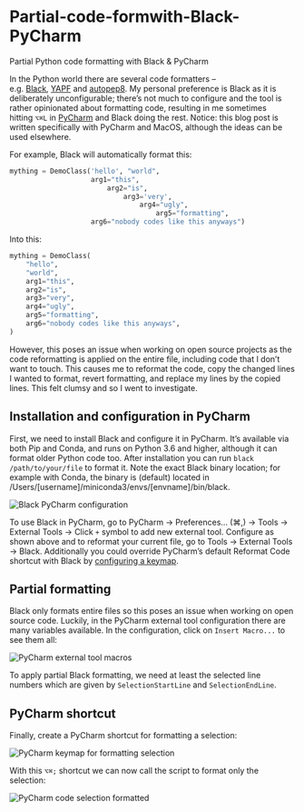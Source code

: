 # Partial-code-formwith-Black-PyCharm
Partial Python code formatting with Black &amp; PyCharm

In the Python world there are several code formatters – e.g. [Black](https://github.com/ambv/black), [YAPF](https://github.com/google/yapf) and [autopep8](https://github.com/hhatto/autopep8). My personal preference is Black as it is deliberately unconfigurable; there’s not much to configure and the tool is rather opinionated about formatting code, resulting in me sometimes hitting `⌥⌘L` in [PyCharm](https://www.jetbrains.com/help/pycharm/reformatting-source-code.html) and Black doing the rest. Notice: this blog post is written specifically with PyCharm and MacOS, although the ideas can be used elsewhere.

For example, Black will automatically format this:


```python
mything = DemoClass('hello', "world",
                    arg1="this",
                        arg2="is",
                            arg3='very',
                                arg4="ugly",
                                    arg5="formatting",
                    arg6="nobody codes like this anyways")
```
Into this:
```python
mything = DemoClass(
    "hello",
    "world",
    arg1="this",
    arg2="is",
    arg3="very",
    arg4="ugly",
    arg5="formatting",
    arg6="nobody codes like this anyways",
)
```
However, this poses an issue when working on open source projects as the code reformatting is applied on the entire file, including code that I don’t want to touch. This causes me to reformat the code, copy the changed lines I wanted to format, revert formatting, and replace my lines by the copied lines. This felt clumsy and so I went to investigate.

## Installation and configuration in PyCharm

First, we need to install Black and configure it in PyCharm. It’s available via both Pip and Conda, and runs on Python 3.6 and higher, although it can format older Python code too. After installation you can run `black /path/to/your/file` to format it. Note the exact Black binary location; for example with Conda, the binary is (default) located in /Users/[username]/miniconda3/envs/[envname]/bin/black.

![Black PyCharm configuration](https://godatadriven.com/wp-content/images/bash-black-formatting-selection/pycharm-configuration.png)

To use Black in PyCharm, go to PyCharm -> Preferences… (⌘,) -> Tools -> External Tools -> Click `+` symbol to add new external tool. Configure as shown above and to reformat your current file, go to Tools -> External Tools -> Black. Additionally you could override PyCharm’s default Reformat Code shortcut with Black by [configuring a keymap](https://www.jetbrains.com/help/pycharm/configuring-keyboard-and-mouse-shortcuts.html).

## Partial formatting

Black only formats entire files so this poses an issue when working on open source code. Luckily, in the PyCharm external tool configuration there are many variables available. In the configuration, click on `Insert Macro...` to see them all:

![PyCharm external tool macros](https://godatadriven.com/wp-content/images/bash-black-formatting-selection/pycharm-macros.png)

To apply partial Black formatting, we need at least the selected line numbers which are given by `SelectionStartLine` and `SelectionEndLine`.


## PyCharm shortcut

Finally, create a PyCharm shortcut for formatting a selection:

![PyCharm keymap for formatting selection](https://godatadriven.com/wp-content/images/bash-black-formatting-selection/pycharm-selection-keymap.png)

With this `⌥⌘;` shortcut we can now call the script to format only the selection:

![PyCharm code selection formatted](https://godatadriven.com/wp-content/images/bash-black-formatting-selection/pycharm-code-selection-formatted.png)


